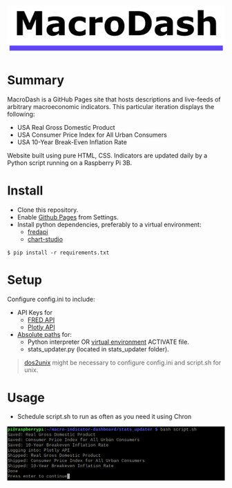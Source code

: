 ![main_logo](https://github.com/CarsonWV/macro-indicator-dashboard/raw/main/assets/MacroDash-bg.png)

# Summary
MacroDash is a GitHub Pages site that hosts descriptions and live-feeds of arbitrary macroeconomic indicators.
This particular iteration displays the following:
* USA Real Gross Domestic Product
* USA Consumer Price Index for All Urban Consumers
* USA 10-Year Break-Even Inflation Rate

Website built using pure HTML, CSS. Indicators are updated daily by a Python script running on a Raspberry Pi 3B.

# Install
* Clone this repository.
* Enable [Github Pages](https://guides.github.com/features/pages/) from Settings.
* Install python dependencies, preferably to a virtual environment:
  * [fredapi](https://github.com/mortada/fredapi)
  * [chart-studio](https://pypi.org/project/chart-studio/)
```
$ pip install -r requirements.txt
```

# Setup
Configure config.ini to include:
* API Keys for
  * [FRED API](https://research.stlouisfed.org/docs/api/api_key.html)
  * [Plotly API](https://community.plotly.com/t/how-could-i-get-my-api-key/3088)
* [Absolute paths](https://www.linux.com/training-tutorials/absolute-path-vs-relative-path-linuxunix/) for:
  * Python interpreter OR [virtual environment](https://docs.python.org/3/library/venv.html) ACTIVATE file.
  * stats_updater.py (located in stats_updater folder).
> [dos2unix](https://linux.die.net/man/1/dos2unix) might be necessary to configure config.ini and script.sh for unix.

# Usage
* Schedule script.sh to run as often as you need it using Chron  

![usage_picture](https://github.com/CarsonWV/macro-indicator-dashboard/raw/main/assets/screenshot-cropped.png)
